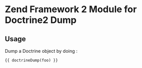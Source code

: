 # Zend Framework 2 Module for Doctrine2 Dump

## Usage
Dump a Doctrine object by doing : 

```
{{ doctrineDump(foo) }}
```